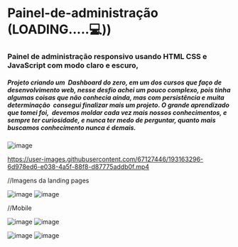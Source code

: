 # Painel-de-administração  (LOADING.....💻))
<h3>  Painel de administração responsivo usando HTML CSS e JavaScript com modo claro e escuro,</h3>
<h5>Projeto criando um  Dashboard do zero, em um dos cursos que faço de desenvolvimento web, nesse desfio achei um pouco complexo, pois tinha algumas coisas que não conhecia ainda, mas com persistência e muita determinação  consegui finalizar mais um projeto. O grande aprendizado que tomei foi,  devemos moldar cada vez mais nossos conhecimentos, e sempre ter curiosidade, e nunca ter medo de perguntar, quanto mais buscamos conhecimento nunca é demais.</h5>


![image](https://user-images.githubusercontent.com/67127446/193162938-232261af-f3c5-42e1-b6c1-d2938ce38fb0.png)


https://user-images.githubusercontent.com/67127446/193163296-6d978ed6-e038-4a5f-88f8-d87775addb0f.mp4

//Imagens da landing pages

![image](https://user-images.githubusercontent.com/67127446/193163445-b5c8fb32-5511-437f-9df2-31219a75dd72.png)
![image](https://user-images.githubusercontent.com/67127446/193163463-c2f26418-cae8-45e8-adc7-3a9e54bfee19.png)

//Mobile

![image](https://user-images.githubusercontent.com/67127446/193163618-ed4494d4-ea8a-499b-ab60-9b5d0dfd0ed7.png)
![image](https://user-images.githubusercontent.com/67127446/193163686-2c92e0cb-17e6-4094-943f-de068e1dba4a.png)

![image](https://user-images.githubusercontent.com/67127446/193163648-1c39c0be-c29e-4398-a521-1b18e5788396.png)
![image](https://user-images.githubusercontent.com/67127446/193163710-61d584fd-4d7a-47ea-aef8-2fdecb739a7e.png)




